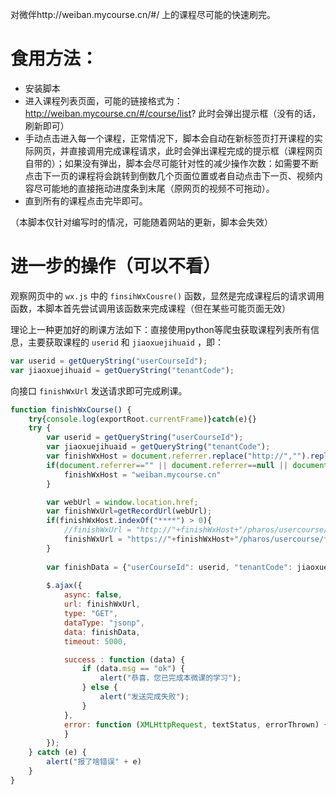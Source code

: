对微伴http://weiban.mycourse.cn/#/ 上的课程尽可能的快速刷完。

# 食用方法：

+ 安装脚本
+ 进入课程列表页面，可能的链接格式为： http://weiban.mycourse.cn/#/course/list? 此时会弹出提示框（没有的话，刷新即可）
+ 手动点击进入每一个课程，正常情况下，脚本会自动在新标签页打开课程的实际网页，并直接调用完成课程请求，此时会弹出课程完成的提示框（课程网页自带的）；如果没有弹出，脚本会尽可能针对性的减少操作次数：如需要不断点击下一页的课程将会跳转到倒数几个页面位置或者自动点击下一页、视频内容尽可能地的直接拖动进度条到末尾（原网页的视频不可拖动）。
+ 直到所有的课程点击完毕即可。


（本脚本仅针对编写时的情况，可能随着网站的更新，脚本会失效）



# 进一步的操作（可以不看）

观察网页中的 ``wx.js`` 中的 ``finsihWxCousre()`` 函数，显然是完成课程后的请求调用函数，本脚本首先尝试调用该函数来完成课程（但在某些可能页面无效）

理论上一种更加好的刷课方法如下：直接使用python等爬虫获取课程列表所有信息，主要获取课程的 ``userid`` 和 ``jiaoxuejihuaid`` ，即： 

```js
var userid = getQueryString("userCourseId");
var jiaoxuejihuaid = getQueryString("tenantCode");
```

向接口 ``finishWxUrl`` 发送请求即可完成刷课。

```js
function finishWxCourse() {
	try{console.log(exportRoot.currentFrame)}catch(e){}
    try {
        var userid = getQueryString("userCourseId");
        var jiaoxuejihuaid = getQueryString("tenantCode");
        var finishWxHost = document.referrer.replace("http://","").replace("https://","").split("/")[0];
		if(document.referrer=="" || document.referrer==null || document.referrer==undefined){
			finishWxHost = "weiban.mycourse.cn"
		}

        var webUrl = window.location.href;
		var finishWxUrl=getRecordUrl(webUrl);
		if(finishWxHost.indexOf("****") > 0){
            //finishWxUrl = "http://"+finishWxHost+"/pharos/usercourse/finish.do";
			finishWxUrl = "https://"+finishWxHost+"/pharos/usercourse/finish.do";
        }
			 
		var finishData = {"userCourseId": userid, "tenantCode": jiaoxuejihuaid};
        	
        $.ajax({
            async: false,
            url: finishWxUrl,
            type: "GET",
            dataType: "jsonp",
            data: finishData,
            timeout: 5000,

            success : function (data) {
                if (data.msg == "ok") {
                    alert("恭喜，您已完成本微课的学习");
                } else {
                    alert("发送完成失败");
                }
            },
            error: function (XMLHttpRequest, textStatus, errorThrown) {
            }
        });
    } catch (e) {
        alert("报了啥错误" + e)
    }
}
```